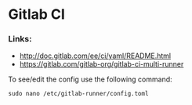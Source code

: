 # Gitlab CI

### Links:
* http://doc.gitlab.com/ee/ci/yaml/README.html
* https://gitlab.com/gitlab-org/gitlab-ci-multi-runner

To see/edit the config use the following command:

```shell
sudo nano /etc/gitlab-runner/config.toml
```
